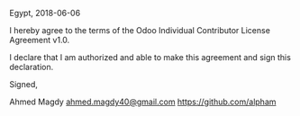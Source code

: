 Egypt, 2018-06-06

I hereby agree to the terms of the Odoo Individual Contributor License
Agreement v1.0.

I declare that I am authorized and able to make this agreement and sign this
declaration.

Signed,

Ahmed Magdy ahmed.magdy40@gmail.com https://github.com/alpham